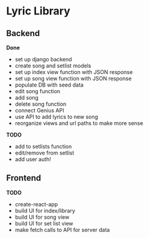 # Lyric Library

## Backend

**Done**
- set up django backend
- create song and setlist models
- set up index view function with JSON response
- set up song view function with JSON response
- populate DB with seed data
- edit song function
- add song
- delete song function
- connect Genius API
- use API to add lyrics to new song
- reorganize views and url paths to make more sense

**TODO**
- add to setlists function
- edit/remove from setlist 
- add user auth!

## Frontend

**TODO**
- create-react-app
- build UI for index/library
- build UI for song view
- build UI for set list view
- make fetch calls to API for server data
